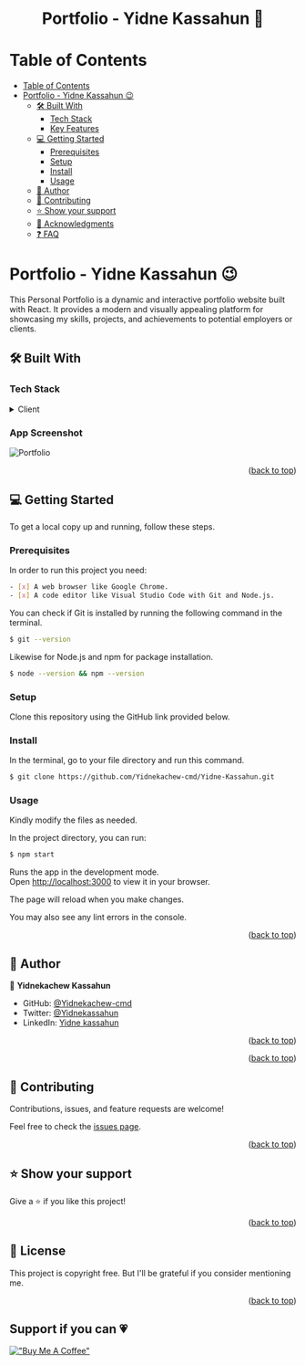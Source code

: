<a name="readme-top"></a>

<h1 align='center'> Portfolio - Yidne Kassahun 🤘 </h1>


# Table of Contents

- [Table of Contents](#-table-of-contents)
- [ Portfolio - Yidne Kassahun  😉](#-about-project-)
  - [🛠 Built With ](#-built-with-)
    - [Tech Stack ](#tech-stack-)
    - [Key Features ](#key-features-)
  - [💻 Getting Started ](#-getting-started-)
    - [Prerequisites](#prerequisites)
    - [Setup](#setup)
    - [Install](#install)
    - [Usage](#usage)
  - [👥 Author ](#-author-)
  - [🤝 Contributing ](#-contributing-)
  - [⭐️ Show your support ](#️-show-your-support-)
  - [🙏 Acknowledgments ](#-acknowledgments-)
  - [❓ FAQ ](#-faq-)

<!-- PROJECT DESCRIPTION -->

# Portfolio - Yidne Kassahun  😉 <a name="about-project"></a>

This Personal Portfolio is a dynamic and interactive portfolio website built with React. It provides a modern and visually appealing platform for showcasing my skills, projects, and achievements to potential employers or clients.

## 🛠 Built With <a name="built-with"></a>

### Tech Stack <a name="tech-stack"></a>


<details>
  <summary>Client</summary>
  <ul>
    <li><a href="https://reactjs.org/">React.js</a></li>
  </ul>
</details>

### App Screenshot
![Portfolio](https://github.com/Yidnekachew-cmd/Yidne-Kassahun/assets/104775335/ce97e044-e517-416f-b8ef-0b140d8d1ffb)



<p align="right">(<a href="#readme-top">back to top</a>)</p>

<!-- GETTING STARTED -->

## 💻 Getting Started <a name="getting-started"></a>


To get a local copy up and running, follow these steps.

### Prerequisites

In order to run this project you need:

```sh
- [x] A web browser like Google Chrome.
- [x] A code editor like Visual Studio Code with Git and Node.js.
```

You can check if Git is installed by running the following command in the terminal.
```sh
$ git --version
```

Likewise for Node.js and npm for package installation.
```sh
$ node --version && npm --version
```
### Setup

Clone this repository using the GitHub link provided below.


### Install

In the terminal, go to your file directory and run this command.

```sh
$ git clone https://github.com/Yidnekachew-cmd/Yidne-Kassahun.git
```



### Usage

Kindly modify the files as needed.

In the project directory, you can run:
```sh
$ npm start
```
Runs the app in the development mode.\
Open [http://localhost:3000](http://localhost:3000) to view it in your browser.

The page will reload when you make changes.

You may also see any lint errors in the console.


<p align="right">(<a href="#readme-top">back to top</a>)</p>

<!-- AUTHORS -->

## 👥 Author <a name="author"></a>

👤 **Yidnekachew Kassahun**

- GitHub: [@Yidnekachew-cmd](https://github.com/Yidnekachew-cmd)
- Twitter: [@Yidnekassahun](https://twitter.com/Yidnekassahun)
- LinkedIn: [Yidne kassahun](https://www.linkedin.com/in/yidnekachew-kassahun/)


<p align="right">(<a href="#readme-top">back to top</a>)</p>




<p align="right">(<a href="#readme-top">back to top</a>)</p>


## 🤝 Contributing <a name="contributing"></a>

Contributions, issues, and feature requests are welcome!

Feel free to check the [issues page](https://github.com/Yidnekachew-cmd/Yidne-Kassahun/issues).

<p align="right">(<a href="#readme-top">back to top</a>)</p>



## ⭐️ Show your support <a name="support"></a>


Give a ⭐️ if you like this project!

<p align="right">(<a href="#readme-top">back to top</a>)</p>


## 📝 License <a name="license"></a>

This project is copyright free. But I'll be grateful if you consider mentioning me.

<p align="right">(<a href="#readme-top">back to top</a>)</p>


<h2>Support if you can 💗</h2>

[!["Buy Me A Coffee"](https://www.buymeacoffee.com/assets/img/custom_images/orange_img.png)](https://www.buymeacoffee.com/yidne)